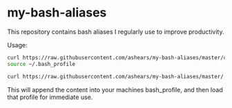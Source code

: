 # my-bash-aliases
This repository contains bash aliases I regularly use to improve productivity.

Usage:

```bash
curl https://raw.githubusercontent.com/ashears/my-bash-aliases/master/content >> ~/.bash_profile
source ~/.bash_profile

curl https://raw.githubusercontent.com/ashears/my-bash-aliases/master/.vimrc >> ~/.vimrc
```

This will append the content into your machines bash_profile, and then load that profile for immediate use.
